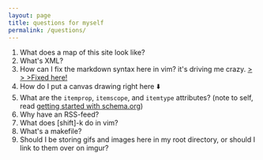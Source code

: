 ```yaml
---
layout: page 
title: questions for myself
permalink: /questions/
---
```


1. What does a map of this site look like?
2. What's XML?
3. How can I fix the markdown syntax here in vim? it's driving me crazy. [> > >Fixed here!](/2016/02/08/setting-up-vim.html#goal2)
4. How do I put a canvas drawing right here :arrow_down:
5. What are the  <code>itemprop</code>, <code>itemscope</code>, and <code>itemtype</code> attributes? (note to self, read [getting started with schema.org](https://schema.org/docs/gs.html))
6. Why have an RSS-feed?
7. What does [shift]-k do in vim?
8. What's a makefile?
9. Should I be storing gifs and images here in my root directory, or should I link to them over on imgur? 
